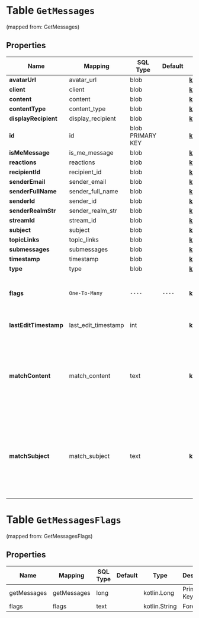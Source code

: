 
# Table `GetMessages` 
(mapped from: GetMessages)

## Properties
Name | Mapping | SQL Type | Default | Type | Description | Notes
---- | ------- | -------- | ------- | ---- | ----------- | -----
**avatarUrl** | avatar_url | blob |  | [**kotlin.Any**](.md) |  |  [optional]
**client** | client | blob |  | [**kotlin.Any**](.md) |  |  [optional]
**content** | content | blob |  | [**kotlin.Any**](.md) |  |  [optional]
**contentType** | content_type | blob |  | [**kotlin.Any**](.md) |  |  [optional]
**displayRecipient** | display_recipient | blob |  | [**kotlin.Any**](.md) |  |  [optional]
**id** | id | blob PRIMARY KEY |  | [**kotlin.Any**](.md) |  |  [optional]
**isMeMessage** | is_me_message | blob |  | [**kotlin.Any**](.md) |  |  [optional]
**reactions** | reactions | blob |  | [**kotlin.Any**](.md) |  |  [optional]
**recipientId** | recipient_id | blob |  | [**kotlin.Any**](.md) |  |  [optional]
**senderEmail** | sender_email | blob |  | [**kotlin.Any**](.md) |  |  [optional]
**senderFullName** | sender_full_name | blob |  | [**kotlin.Any**](.md) |  |  [optional]
**senderId** | sender_id | blob |  | [**kotlin.Any**](.md) |  |  [optional]
**senderRealmStr** | sender_realm_str | blob |  | [**kotlin.Any**](.md) |  |  [optional]
**streamId** | stream_id | blob |  | [**kotlin.Any**](.md) |  |  [optional]
**subject** | subject | blob |  | [**kotlin.Any**](.md) |  |  [optional]
**topicLinks** | topic_links | blob |  | [**kotlin.Any**](.md) |  |  [optional]
**submessages** | submessages | blob |  | [**kotlin.Any**](.md) |  |  [optional]
**timestamp** | timestamp | blob |  | [**kotlin.Any**](.md) |  |  [optional]
**type** | type | blob |  | [**kotlin.Any**](.md) |  |  [optional]
**flags** | `One-To-Many` | `----` | `----`  | **kotlin.Array&lt;kotlin.String&gt;** | The user&#39;s [message flags][message-flags] for the message.  [message-flags]: /api/update-message-flags#available-flags  |  [optional]
**lastEditTimestamp** | last_edit_timestamp | int |  | **kotlin.Int** | The UNIX timestamp for when the message was last edited, in UTC seconds.  |  [optional]
**matchContent** | match_content | text |  | **kotlin.String** | Only present if keyword search was included among the narrow parameters. HTML content of a queried message that matches the narrow, with &#x60;&lt;span class&#x3D;\&quot;highlight\&quot;&gt;&#x60; elements wrapping the matches for the search keywords.  |  [optional]
**matchSubject** | match_subject | text |  | **kotlin.String** | Only present if keyword search was included among the narrow parameters. HTML-escaped topic of a queried message that matches the narrow, with &#x60;&lt;span class&#x3D;\&quot;highlight\&quot;&gt;&#x60; elements wrapping the matches for the search keywords.  |  [optional]





















# **Table `GetMessagesFlags`**
(mapped from: GetMessagesFlags)

## Properties
Name | Mapping | SQL Type | Default | Type | Description | Notes
---- | ------- | -------- | ------- | ---- | ----------- | -----
getMessages | getMessages | long | | kotlin.Long | Primary Key | *one*
flags | flags | text | | kotlin.String | Foreign Key | *many*






